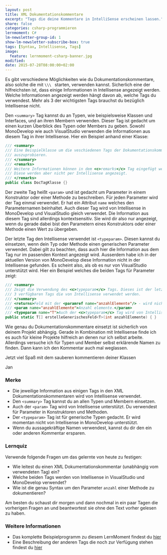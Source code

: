 ```yaml
---
layout: post
title: XML Dokumentationskommentare
excerpt: "Tags die deine Kommentare in IntelliSense erscheinen lassen."
share: false
categories: csharp-programmieren
lernmoment: C#
lm-newsletter-group-id: 1
show-lm-newsletter-subscribe-box: true
tags: [Syntax, Intellisense, Tags]
image:
  feature: lernmoment-csharp-banner.jpg
modified:
date: 2015-07-28T08:00:00+02:00
---
```


Es gibt verschiedene Möglichkeiten wie du Dokumentationskommentare, also solche die mit `\\\ ` starten, verwenden kannst. Sicherlich eine der hilfreichsten ist, dass einige Informationen in Intellisense angezeigt werden. Welche Informationen angezeigt werden hängt davon ab, welche Tags du verwendest. Mehr als 3 der wichtigsten Tags brauchst du bezüglich Intellisense nicht. 

Den `<summary>` Tag kannst du an Typen, wie beispielsweise Klassen und Interfaces, und an ihren Membern verwenden. Dieser Tag ist gedacht um einen kurzen Überblick des Typen oder Members zu geben. Sowohl MonoDevelop wie auch VisualStudio verwenden die Informationen aus diesem Tag in ihrer Intellisense. Hier ein Beispiel anhand einer Klasse:

```cs
/// <summary>
/// Eine Beispielklasse um die veschiedenen Tags der Dokumentationskommentare
/// auszuprobieren.
/// </summary>
/// <remarks>
/// Weitere Informationen können in dem <c>remarks</c> Tag eingefügt werden.
/// Diese werden aber nicht per Intellisense angezeigt.
/// </remarks>
public class DocTagKlasse {}
```

Der zweite Tag heißt `<param>` und ist gedacht um Parameter in einem Konstruktor oder einer Methode zu beschreiben. Für jeden Parameter wird der Tag einmal verwendet. Er hat ein Attribut `name` welches den Parameternamen beinhaltet. Auch dieser Tag wird von Intellisense in MonoDevelop und VisualStudio gleich verwendet. Die Information aus diesem Tag sind allerdings kontextsensitiv. Sie wird dir also nur angezeigt, wenn du gerade dabei bist den Parametern eines Konstruktors oder einer Methode einen Wert zu übergeben.

Der letzte Tag den Intellisense verwendet ist `<typeparam>`. Diesen kannst du einsetzen, wenn dein Typ oder Methode einen generischen Parameter verwendet. Dabei gilt zu beachten, dass auch hier die Information aus dem Tag nur im passenden Kontext angezeigt wird. Ausserdem habe ich in der aktuellen Version von MonoDevelop diese Information nicht in der Intellisense gefunden. Es scheint also, als ob es nur von VisualStudio unterstützt wird. Hier ein Beispiel welches die beiden Tags für Parameter zeigt:

```cs
/// <summary>
/// Zeigt die Verwendung des <c>typeparam</c> Tags. Dieses ist der letzte der
/// 3 verfügbaren Tags die von Intellisense verwendet werden.
/// </summary>
/// <returns>Feld mit der <paramref name="anzahlElemente"/> - wird nicht von Intellisense angezeigt!</returns>
/// <param name="anzahlElemente">Anzahl elemente.</param>
/// <typeparam name="T">Auch der <c>typeparam</c> Tag wird von Intellisense angezeigt.</typeparam>
public static T[] erstelleGenerischesFeld<T>(int anzahlElemente) { }
```

Wie genau du Dokumentationskommentare einsetzt ist sicherlich von deinem Projekt abhängig. Gerade in Kombination mit Intellisense finde ich es auch für kleine Projekte hilfreich an denen nur ich selbst arbeite. Allerdings versuche ich für Typen und Member selbst erklärende Namen zu finden. Dann kann ich den Kommentar auch mal weglassen.

Jetzt viel Spaß mit dem sauberen kommentieren deiner Klassen

Jan


### Merke

-	Die jeweilige Information aus einigen Tags in den XML Dokumentationskommentaren wird von Intellisense verwendet.
-	Den `<summary>` Tag kannst du an allen Typen und Membern einsetzen.
-	Auch der `<param>` Tag wird von Intellisense unterstützt. Du verwendest für Parameter in Konstruktoren und Methoden.
-	Der `<typeparam>` Tag ist für generische Typen gedacht. Er wird momentan nicht von Intellisense in MonoDevelop unterstützt.
-	Wenn du aussagekräftige Namen verwendest, kannst du dir den ein oder anderen Kommentar ersparen.

### Lernquiz

Verwende folgende Fragen um das gelernte von heute zu festigen:

-	Wie leitest du einen XML Dokumentationskommentar (unabhängig vom verwendeten Tag) ein?
-	Welche beiden Tags werden von Intellisense in VisualStudio und MonoDevelop verwendet?
-	Wie ist die genau Syntax um den Parameter `anzahl` einer Methode zu dokumentieren?

Am besten du schaust dir morgen und dann nochmal in ein paar Tagen die vorherigen Fragen an und beantwortest sie ohne den Text vorher gelesen zu haben.

### Weitere Informationen

-	Das komplette Beispielprogramm zu diesem LernMoment findest du [hier](https://github.com/LernMoment/csharp/tree/master/DocTags)
-	Eine Beschreibung der anderen Tags die noch zur Verfügung stehen findest du [hier](https://msdn.microsoft.com/de-de/library/5ast78ax(v=vs.120).aspx)
